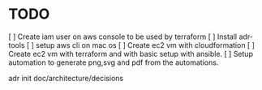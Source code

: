 # TODO

[ ] Create iam user on aws console to be used by terraform
[ ] Install adr-tools
[ ] setup aws cli on mac os
[ ] Create ec2 vm with cloudformation
[ ] Create ec2 vm with terraform and with basic setup with ansible.
[ ] Setup automation to generate png,svg and pdf from the automations.


 adr init doc/architecture/decisions
